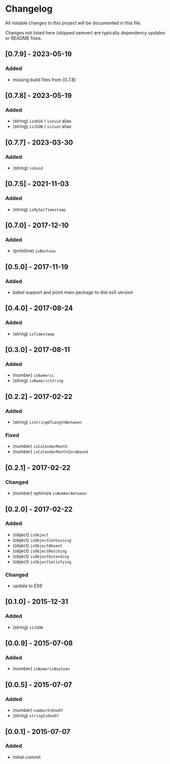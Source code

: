 # Changelog

All notable changes to this project will be documented in this file.

Changes not listed here (skipped semver) are typically dependency updates or README fixes.


## [0.7.9] - 2023-05-19

### Added

- missing build files from [0.7.8]


## [0.7.8] - 2023-05-19

### Added

- (string) `isUUID` / `isUuid` alias
- (string) `isJSON` / `isJson` alias

## [0.7.7] - 2023-03-30

### Added

- (string) `isUuid`


## [0.7.5] - 2021-11-03

### Added

- (string) `isMySqlTimestamp`


## [0.7.0] - 2017-12-10

### Added

- (primitive) `isBoolean`


## [0.5.0] - 2017-11-19

### Added

- babel support and point main package to dist es5 version


## [0.4.0] - 2017-08-24

### Added

- (string) `isTimestamp`


## [0.3.0] - 2017-08-11

### Added

- (number) `isNumeric`
- (string) `isNumericString`


## [0.2.2] - 2017-02-22

### Added

- (string) `isStringOfLengthBetween`

### Fixed

- (number) `isCalendarMonth`
- (number) `isCalendarMonthZeroBased`


## [0.2.1] - 2017-02-22

### Changed

- (number) optimize `isNumberBetween`


## [0.2.0] - 2017-02-22

### Added

- (object) `isObject`
- (object) `isObjectContaining`
- (object) `isObjectAbsent`
- (object) `isObjectMatching`
- (object) `isObjectExtending`
- (object) `isObjectSatisfying`

### Changed

- update to ES6


## [0.1.0] - 2015-12-31

### Added

- (string) `isJSON`


## [0.0.9] - 2015-07-08

### Added

- (number) `isNumericBoolean`


## [0.0.5] - 2015-07-07

### Added

- (number) `numberIsOneOf` 
- (string) `stringIsOneOf`


## [0.0.1] - 2015-07-07

### Added

- Initial commit
